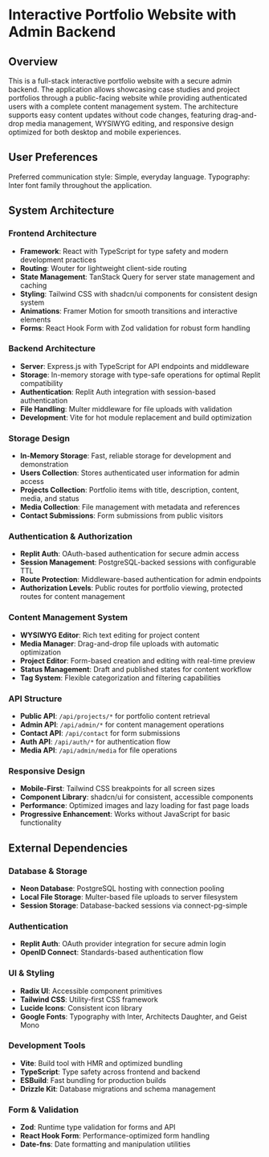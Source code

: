 # Interactive Portfolio Website with Admin Backend

## Overview

This is a full-stack interactive portfolio website with a secure admin backend. The application allows showcasing case studies and project portfolios through a public-facing website while providing authenticated users with a complete content management system. The architecture supports easy content updates without code changes, featuring drag-and-drop media management, WYSIWYG editing, and responsive design optimized for both desktop and mobile experiences.

## User Preferences

Preferred communication style: Simple, everyday language.
Typography: Inter font family throughout the application.

## System Architecture

### Frontend Architecture
- **Framework**: React with TypeScript for type safety and modern development practices
- **Routing**: Wouter for lightweight client-side routing
- **State Management**: TanStack Query for server state management and caching
- **Styling**: Tailwind CSS with shadcn/ui components for consistent design system
- **Animations**: Framer Motion for smooth transitions and interactive elements
- **Forms**: React Hook Form with Zod validation for robust form handling

### Backend Architecture
- **Server**: Express.js with TypeScript for API endpoints and middleware
- **Storage**: In-memory storage with type-safe operations for optimal Replit compatibility
- **Authentication**: Replit Auth integration with session-based authentication
- **File Handling**: Multer middleware for file uploads with validation
- **Development**: Vite for hot module replacement and build optimization

### Storage Design
- **In-Memory Storage**: Fast, reliable storage for development and demonstration
- **Users Collection**: Stores authenticated user information for admin access
- **Projects Collection**: Portfolio items with title, description, content, media, and status
- **Media Collection**: File management with metadata and references
- **Contact Submissions**: Form submissions from public visitors

### Authentication & Authorization
- **Replit Auth**: OAuth-based authentication for secure admin access
- **Session Management**: PostgreSQL-backed sessions with configurable TTL
- **Route Protection**: Middleware-based authentication for admin endpoints
- **Authorization Levels**: Public routes for portfolio viewing, protected routes for content management

### Content Management System
- **WYSIWYG Editor**: Rich text editing for project content
- **Media Manager**: Drag-and-drop file uploads with automatic optimization
- **Project Editor**: Form-based creation and editing with real-time preview
- **Status Management**: Draft and published states for content workflow
- **Tag System**: Flexible categorization and filtering capabilities

### API Structure
- **Public API**: `/api/projects/*` for portfolio content retrieval
- **Admin API**: `/api/admin/*` for content management operations
- **Contact API**: `/api/contact` for form submissions
- **Auth API**: `/api/auth/*` for authentication flow
- **Media API**: `/api/admin/media` for file operations

### Responsive Design
- **Mobile-First**: Tailwind CSS breakpoints for all screen sizes
- **Component Library**: shadcn/ui for consistent, accessible components
- **Performance**: Optimized images and lazy loading for fast page loads
- **Progressive Enhancement**: Works without JavaScript for basic functionality

## External Dependencies

### Database & Storage
- **Neon Database**: PostgreSQL hosting with connection pooling
- **Local File Storage**: Multer-based file uploads to server filesystem
- **Session Storage**: Database-backed sessions via connect-pg-simple

### Authentication
- **Replit Auth**: OAuth provider integration for secure admin login
- **OpenID Connect**: Standards-based authentication flow

### UI & Styling
- **Radix UI**: Accessible component primitives
- **Tailwind CSS**: Utility-first CSS framework
- **Lucide Icons**: Consistent icon library
- **Google Fonts**: Typography with Inter, Architects Daughter, and Geist Mono

### Development Tools
- **Vite**: Build tool with HMR and optimized bundling
- **TypeScript**: Type safety across frontend and backend
- **ESBuild**: Fast bundling for production builds
- **Drizzle Kit**: Database migrations and schema management

### Form & Validation
- **Zod**: Runtime type validation for forms and API
- **React Hook Form**: Performance-optimized form handling
- **Date-fns**: Date formatting and manipulation utilities